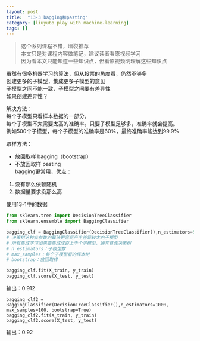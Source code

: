```yaml
---
layout: post
title:  "13-3 bagging和pasting"
category: [liuyubo play with machine-learning]
tags: []
---
```


> 这个系列课程不错，墙裂推荐  
> 本文只是对课程内容做笔记，建议读者看原视频学习  
> 因为看本文只能知道一些知识点，但看原视频明理解这些知识点  

虽然有很多机器学习的算法，但从投票的角度看，仍然不够多  
创建更多的子模型，集成更多子模型的意见  
子模型之间不能一致，子模型之间要有差异性  
如果创建差异性？  

解决方法：  
每个子模型只看样本数据的一部分。  
每个子模型不太需要太高的准确率。只要子模型足够多，准确率就会提高。  
例如500个子模型，每个子模型的准确率是60%，最终准确率能达到99.9%  

取样方法：  
- 放回取样 bagging（bootstrap）   
- 不放回取样 pasting   
bagging更常用，优点：  
1. 没有那么依赖随机  
2. 数据量要求没那么高  


<!-- more -->

使用13-1中的数据

```python
from sklearn.tree import DecisionTreeClassifier
from sklearn.ensemble import BaggingClassifier

bagging_clf = BaggingClassifier(DecisionTreeClassifier(),n_estimators=500, max_samples=100, bootstrap=True)
# 决策树这种非参数的算法更容易产生差异较大的子模型
# 所有集成学习如果要集成成百上千个子模型，通常首先决策树
# n_estimators：子模型数
# max_samples：每个子模型看的样本树
# bootstrap：放回取样

bagging_clf.fit(X_train, y_train)
bagging_clf.score(X_test, y_test)
```

输出：0.912

```
bagging_clf2 = BaggingClassifier(DecisionTreeClassifier(),n_estimators=1000, max_samples=100, bootstrap=True)
bagging_clf2.fit(X_train, y_train)
bagging_clf2.score(X_test, y_test)
```

输出：0.92
